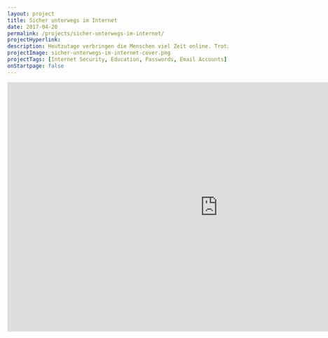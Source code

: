 ```yaml
---
layout: project
title: Sicher unterwegs im Internet
date: 2017-04-20
permalink: /projects/sicher-unterwegs-im-internet/
projectHyperlink:
description: Heutzutage verbringen die Menschen viel Zeit online. Trotzdem ist das Thema “Sicherheit im Internet” noch nicht für jeden verständlich. Hohe Sicherheit kann schon mit dem Beachten weniger Grundregeln erreicht werden.
projectImage: sicher-unterwegs-im-internet-cover.png
projectTags: [Internet Security, Education, Passwords, Email Accounts]
onStartpage: false
---
```


<iframe src="https://docs.google.com/presentation/d/1-WKELbm3Hk_ePwPiKAb1Lw9BqFJqpJw3mX7yk_kpzl4/embed?start=false&loop=false&delayms=3000" frameborder="0" width="960" height="569" allowfullscreen="true" mozallowfullscreen="true" webkitallowfullscreen="true"></iframe>
